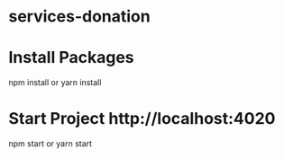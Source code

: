 # services-donation

# Install Packages 
  npm install or yarn install

# Start Project  http://localhost:4020
  npm start or yarn start
